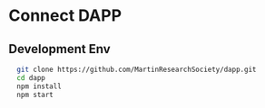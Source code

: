# Connect DAPP

## Development Env
```bash
  git clone https://github.com/MartinResearchSociety/dapp.git
  cd dapp
  npm install
  npm start
```